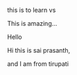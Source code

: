this is to learn vs

This is amazing...


Hello

Hi this is sai prasanth, 

and I am from tirupati





